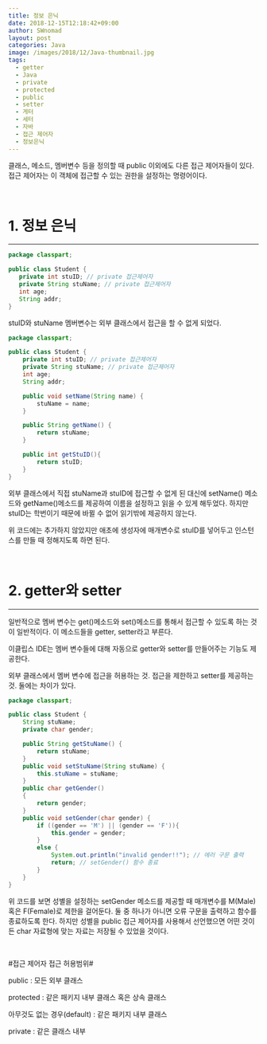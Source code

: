 ```yaml
---
title: 정보 은닉
date: 2018-12-15T12:18:42+09:00
author: SWnomad
layout: post
categories: Java
image: /images/2018/12/Java-thumbnail.jpg
tags:
  - getter
  - Java
  - private
  - protected
  - public
  - setter
  - 게터
  - 세터
  - 자바
  - 접근 제어자
  - 정보은닉
---
```

클래스, 메소드, 멤버변수 등을 정의할 때 public 이외에도 다른 접근 제어자들이 있다. 접근 제어자는 이 객체에 접근할 수 있는 권한을 설정하는 명령어이다.

&nbsp;

# 1. 정보 은닉

* * *

~~~ java
package classpart;

public class Student {
   private int stuID; // private 접근제어자
   private String stuName; // private 접근제어자
   int age;
   String addr;
}
~~~

stuID와 stuName 멤버변수는 외부 클래스에서 접근을 할 수 없게 되었다.

~~~ java
package classpart;

public class Student {
    private int stuID; // private 접근제어자
    private String stuName; // private 접근제어자
    int age;
    String addr;

    public void setName(String name) {
        stuName = name;
    }

    public String getName() {
        return stuName;
    }

    public int getStuID(){
        return stuID;
    }
}
~~~

외부 클래스에서 직접 stuName과 stuID에 접근할 수 없게 된 대신에 setName() 메소드와 getName()메소드를 제공하여 이름을 설정하고 읽을 수 있게 해두었다. 하지만 stuID는 학번이기 때문에 바뀔 수 없어 읽기밖에 제공하지 않는다.

위 코드에는 추가하지 않았지만 애초에 생성자에 매개변수로 stuID를 넣어두고 인스턴스를 만들 때 정해지도록 하면 된다.

&nbsp;

# 2. getter와 setter

* * *

일반적으로 멤버 변수는 get()메소드와 set()메소드를 통해서 접근할 수 있도록 하는 것이 일반적이다. 이 메소드들을 getter, setter라고 부른다.

이클립스 IDE는 멤버 변수들에 대해 자동으로 getter와 setter를 만들어주는 기능도 제공한다.

외부 클래스에서 멤버 변수에 접근을 허용하는 것. 접근을 제한하고 setter를 제공하는 것. 둘에는 차이가 있다.

~~~ java
package classpart;

public class Student {
    String stuName;
    private char gender;

    public String getStuName() {
        return stuName;
    }
    public void setStuName(String stuName) {
        this.stuName = stuName;
    }
    public char getGender()
    {
        return gender;
    }
    public void setGender(char gender) {
        if ((gender == 'M') || (gender == 'F')){
            this.gender = gender;
        }
        else {
            System.out.println("invalid gender!!"); // 에러 구문 출력
            return; // setGender() 함수 종료
        }
    }
}
~~~

위 코드를 보면 성별을 설정하는 setGender 메소드를 제공할 때 매개변수를 M(Male) 혹은 F(Female)로 제한을 걸어둔다. 둘 중 하나가 아니면 오류 구문을 출력하고 함수를 종료하도록 한다. 하지만 성별을 public 접근 제어자를 사용해서 선언했으면 어떤 것이든 char 자료형에 맞는 자료는 저장될 수 있었을 것이다.

&nbsp;

#접근 제어자 접근 허용범위#

public : 모든 외부 클래스

protected : 같은 패키지 내부 클래스 혹은 상속 클래스

아무것도 없는 경우(default) : 같은 패키지 내부 클래스

private : 같은 클래스 내부

&nbsp;